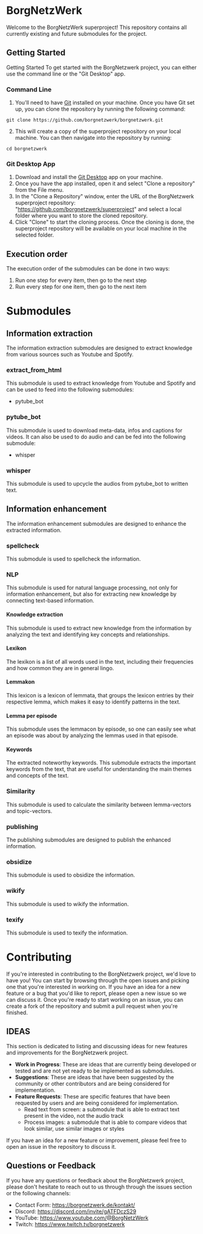# BorgNetzWerk
Welcome to the BorgNetzWerk superproject! This repository contains all currently existing and future submodules for the project.

## Getting Started
Getting Started
To get started with the BorgNetzwerk project, you can either use the command line or the "Git Desktop" app.

### Command Line
1. You'll need to have [Git](https://git-scm.com/) installed on your machine. Once you have Git set up, you can clone the repository by running the following command:

```
git clone https://github.com/borgnetzwerk/borgnetzwerk.git
```

2. This will create a copy of the superproject repository on your local machine. You can then navigate into the repository by running:

```
cd borgnetzwerk
```

### Git Desktop App
1. Download and install the [Git Desktop](https://desktop.github.com/) app on your machine.
2. Once you have the app installed, open it and select "Clone a repository" from the File menu.
3. In the "Clone a Repository" window, enter the URL of the BorgNetzwerk superproject repository: "https://github.com/borgnetzwerk/superproject" and select a local folder where you want to store the cloned repository.
4. Click "Clone" to start the cloning process. Once the cloning is done, the superproject repository will be available on your local machine in the selected folder.
## Execution order
The execution order of the submodules can be done in two ways:
1. Run one step for every item, then go to the next step
2. Run every step for one item, then go to the next item

# Submodules
## Information extraction
The information extraction submodules are designed to extract knowledge from various sources such as Youtube and Spotify.

### extract_from_html
This submodule is used to extract knowledge from Youtube and Spotify and can be used to feed into the following submodules:
- pytube_bot

### pytube_bot
This submodule is used to download meta-data, infos and captions for videos. It can also be used to do audio and can be fed into the following submodule:
- whisper

### whisper
This submodule is used to upcycle the audios from pytube_bot to written text.

## Information enhancement
The information enhancement submodules are designed to enhance the extracted information.

### spellcheck
This submodule is used to spellcheck the information.

### NLP
This submodule is used for natural language processing, not only for information enhancement, but also for extracting new knowledge by connecting text-based information.

#### Knowledge extraction
This submodule is used to extract new knowledge from the information by analyzing the text and identifying key concepts and relationships.

#### Lexikon
The lexikon is a list of all words used in the text, including their frequencies and how common they are in general lingo.

#### Lemmakon
This lexicon is a lexicon of lemmata, that groups the lexicon entries by their respective lemma, which makes it easy to identify patterns in the text.

#### Lemma per episode
This submodule uses the lemmacon by episode, so one can easily see what an episode was about by analyzing the lemmas used in that episode.

#### Keywords
The extracted noteworthy keywords. This submodule extracts the important keywords from the text, that are useful for understanding the main themes and concepts of the text.

### Similarity
This submodule is used to calculate the similarity between lemma-vectors and topic-vectors.

### publishing
The publishing submodules are designed to publish the enhanced information.

### obsidize
This submodule is used to obsidize the information.

### wikify
This submodule is used to wikify the information.

### texify
This submodule is used to texify the information.

# Contributing
If you're interested in contributing to the BorgNetzwerk project, we'd love to have you! You can start by browsing through the open issues and picking one that you're interested in working on. If you have an idea for a new feature or a bug that you'd like to report, please open a new issue so we can discuss it. Once you're ready to start working on an issue, you can create a fork of the repository and submit a pull request when you're finished.

## IDEAS
This section is dedicated to listing and discussing ideas for new features and improvements for the BorgNetzwerk project.

- **Work in Progress**: These are ideas that are currently being developed or tested and are not yet ready to be implemented as submodules.
- **Suggestions**: These are ideas that have been suggested by the community or other contributors and are being considered for implementation.
- **Feature Requests**: These are specific features that have been requested by users and are being considered for implementation.
    - Read text from screen: a submodule that is able to extract text present in the video, not the audio track
    - Process images: a submodule that is able to compare videos that look similar, use similar images or styles

If you have an idea for a new feature or improvement, please feel free to open an issue in the repository to discuss it.

## Questions or Feedback
If you have any questions or feedback about the BorgNetzwerk project, please don't hesitate to reach out to us through through the issues section or the following channels:

- Contact Form: https://borgnetzwerk.de/kontakt/
- Discord: https://discord.com/invite/gATFDczS29
- YouTube: https://www.youtube.com/@BorgNetzWerk
- Twitch: https://www.twitch.tv/borgnetzwerk